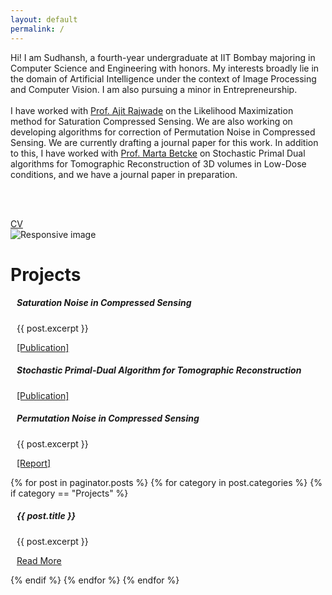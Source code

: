 ```yaml
---
layout: default
permalink: /
---
```

<div class = "container grid">
  <div class = "row">
      <div class="col-sm-1">
  Hi! I am Sudhansh, a fourth-year undergraduate at IIT Bombay majoring in Computer Science and Engineering with honors. My interests broadly lie in the domain of Artificial Intelligence under the context of Image Processing and Computer Vision. I am also pursuing a minor in Entrepreneurship.
        <br><br>
  I have worked with <a href="https://www.cse.iitb.ac.in/~ajitvr/">Prof. Ajit Rajwade</a> on the Likelihood Maximization method for Saturation Compressed Sensing. We are also working on developing algorithms for correction of Permutation Noise in Compressed Sensing. We are currently drafting a journal paper for this work. In addition to this, I have worked with <a href="http://www0.cs.ucl.ac.uk/people/M.Betcke.html">Prof. Marta Betcke</a> on Stochastic Primal Dual algorithms for Tomographic Reconstruction of 3D volumes in Low-Dose conditions, and we have a journal paper in preparation.
        
  <br><br>
  <div class="text-center alert alert-primary">
            <a class = "h4" href="https://drive.google.com/file/d/1Rq9Wp6J7d88Gw-4Su9zyjYtcsF4WJm0U/view?usp=sharing">CV</a>
        </div>
</div>
<div class="col-sm-4 offset-sm-1" >
        <div class="float-right">
          <img src="https://drive.google.com/uc?export=view&id=1k8yF_-1ewZGjVlXkiuyvCZOwFxOZo797" class="img-fluid" alt="Responsive image">
        </div>
        </div>
  </div>

  <h1 class="display-4"> Projects </h1>
    <div class="card-deck text-center row">
      <div class="card box-shadow" style="margin: 10px;">
        <div class="card-header">
          <h5 class="card-title"> Saturation Noise in Compressed Sensing </h5>
        </div>
        <div class="card-body">
            <p class="card-text">{{ post.excerpt }}</p>
            <p class="card-text"><a class="text-muted" href="https://drive.google.com/file/d/1fnIdgTUYLmPAnmXGyrM319kw3BrjYkhI/view?usp=sharing" class="read-more">[Publication]</a></p>
        </div>
    </div>
    <div class="card box-shadow" style="margin: 10px;">
      <div class="card-header">
        <h5 class="card-title"> Stochastic Primal-Dual Algorithm for Tomographic Reconstruction </h5>
      </div>
      <div class="card-body">
          <p class="card-text"><a class="text-muted" href="https://drive.google.com/file/d/1fnIdgTUYLmPAnmXGyrM319kw3BrjYkhI/view?usp=sharing" class="read-more">[Publication]</a></p>
      </div>
  </div>
  <div class="card box-shadow]" style="margin: 10px;">
      <div class="card-header">
        <h5 class="card-title"> Permutation Noise in Compressed Sensing </h5>
      </div>
      <div class="card-body">
          <p class="card-text">{{ post.excerpt }}</p>
          <p class="card-text"><a class="text-muted" href="https://drive.google.com/file/d/1_nMlRPJUfJW8DVqFggtD5Pos5sEKPXTY/view?usp=sharing" class="read-more">[Report]</a></p>
      </div>
  </div>
      {% for post in paginator.posts %}
          {% for category in post.categories %}
              {% if category == "Projects" %}
                  <div class="card box-shadow col-lg" style="margin: 10px;">
                      <div class="card-header">
                        <h5 class="card-title"> {{ post.title }} </h5>
                      </div>
                      <div class="card-body">
                          <p class="card-text">{{ post.excerpt }}</p>
                          <p class="card-text"><a class="text-muted" href="{{ site.baseurl }}{{ post.url }}" class="read-more">Read More</a></p>
                      </div>
                  </div>
              {% endif %}
          {% endfor %}
      {% endfor %}
  </div>
</div>



